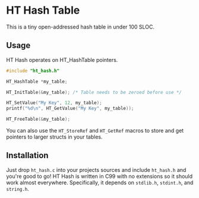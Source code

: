 # HT Hash Table

This is a tiny open-addressed hash table in under 100 SLOC.

## Usage

HT Hash operates on HT_HashTable pointers.

```c
#include "ht_hash.h"

HT_HashTable *my_table;

HT_InitTable(&my_table); /* Table needs to be zeroed before use */

HT_SetValue("My Key", 12, my_table);
printf("%d\n", HT_GetValue("My Key", my_table));

HT_FreeTable(&my_table);
```

You can also use the `HT_StoreRef` and `HT_GetRef` macros to store and get pointers to larger structs in your tables.

## Installation

Just drop `ht_hash.c` into your projects sources and include `ht_hash.h` and you're good to go!
HT Hash is written in C99 with no extensions so it should work almost everywhere.
Specifically, it depends on `stdlib.h`, `stdint.h`, and `string.h`.

